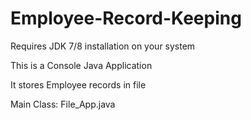 # Employee-Record-Keeping

Requires JDK 7/8 installation on your system

This is a Console Java Application

It stores Employee records in file

Main Class: File_App.java
